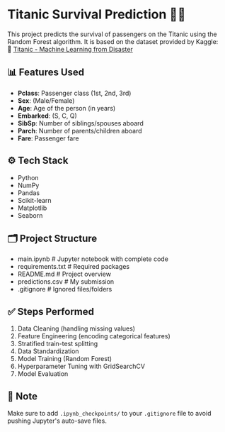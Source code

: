 # Titanic Survival Prediction 🚢🎯

This project predicts the survival of passengers on the Titanic using the Random Forest algorithm. It is based on the dataset provided by Kaggle:  
🔗 [Titanic - Machine Learning from Disaster](https://www.kaggle.com/c/titanic)

## 📊 Features Used
- **Pclass**: Passenger class (1st, 2nd, 3rd)
- **Sex**: (Male/Female)
- **Age**: Age of the person (in years)
- **Embarked**: (S, C, Q)
- **SibSp**: Number of siblings/spouses aboard
- **Parch**: Number of parents/children aboard
- **Fare**: Passenger fare

## ⚙️ Tech Stack
- Python
- NumPy
- Pandas
- Scikit-learn
- Matplotlib
- Seaborn

## 🗂️ Project Structure
 - main.ipynb # Jupyter notebook with complete code
 - requirements.txt # Required packages
 - README.md # Project overview
 - predictions.csv # My submission
 - .gitignore # Ignored files/folders

## ✅ Steps Performed
1. Data Cleaning (handling missing values)
2. Feature Engineering (encoding categorical features)
3. Stratified train-test splitting
4. Data Standardization
5. Model Training (Random Forest)
6. Hyperparameter Tuning with GridSearchCV
7. Model Evaluation

## 🚫 Note
Make sure to add `.ipynb_checkpoints/` to your `.gitignore` file to avoid pushing Jupyter's auto-save files.
